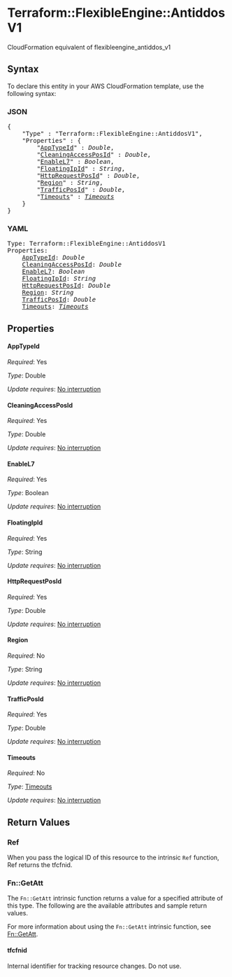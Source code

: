# Terraform::FlexibleEngine::AntiddosV1

CloudFormation equivalent of flexibleengine_antiddos_v1

## Syntax

To declare this entity in your AWS CloudFormation template, use the following syntax:

### JSON

<pre>
{
    "Type" : "Terraform::FlexibleEngine::AntiddosV1",
    "Properties" : {
        "<a href="#apptypeid" title="AppTypeId">AppTypeId</a>" : <i>Double</i>,
        "<a href="#cleaningaccessposid" title="CleaningAccessPosId">CleaningAccessPosId</a>" : <i>Double</i>,
        "<a href="#enablel7" title="EnableL7">EnableL7</a>" : <i>Boolean</i>,
        "<a href="#floatingipid" title="FloatingIpId">FloatingIpId</a>" : <i>String</i>,
        "<a href="#httprequestposid" title="HttpRequestPosId">HttpRequestPosId</a>" : <i>Double</i>,
        "<a href="#region" title="Region">Region</a>" : <i>String</i>,
        "<a href="#trafficposid" title="TrafficPosId">TrafficPosId</a>" : <i>Double</i>,
        "<a href="#timeouts" title="Timeouts">Timeouts</a>" : <i><a href="timeouts.md">Timeouts</a></i>
    }
}
</pre>

### YAML

<pre>
Type: Terraform::FlexibleEngine::AntiddosV1
Properties:
    <a href="#apptypeid" title="AppTypeId">AppTypeId</a>: <i>Double</i>
    <a href="#cleaningaccessposid" title="CleaningAccessPosId">CleaningAccessPosId</a>: <i>Double</i>
    <a href="#enablel7" title="EnableL7">EnableL7</a>: <i>Boolean</i>
    <a href="#floatingipid" title="FloatingIpId">FloatingIpId</a>: <i>String</i>
    <a href="#httprequestposid" title="HttpRequestPosId">HttpRequestPosId</a>: <i>Double</i>
    <a href="#region" title="Region">Region</a>: <i>String</i>
    <a href="#trafficposid" title="TrafficPosId">TrafficPosId</a>: <i>Double</i>
    <a href="#timeouts" title="Timeouts">Timeouts</a>: <i><a href="timeouts.md">Timeouts</a></i>
</pre>

## Properties

#### AppTypeId

_Required_: Yes

_Type_: Double

_Update requires_: [No interruption](https://docs.aws.amazon.com/AWSCloudFormation/latest/UserGuide/using-cfn-updating-stacks-update-behaviors.html#update-no-interrupt)

#### CleaningAccessPosId

_Required_: Yes

_Type_: Double

_Update requires_: [No interruption](https://docs.aws.amazon.com/AWSCloudFormation/latest/UserGuide/using-cfn-updating-stacks-update-behaviors.html#update-no-interrupt)

#### EnableL7

_Required_: Yes

_Type_: Boolean

_Update requires_: [No interruption](https://docs.aws.amazon.com/AWSCloudFormation/latest/UserGuide/using-cfn-updating-stacks-update-behaviors.html#update-no-interrupt)

#### FloatingIpId

_Required_: Yes

_Type_: String

_Update requires_: [No interruption](https://docs.aws.amazon.com/AWSCloudFormation/latest/UserGuide/using-cfn-updating-stacks-update-behaviors.html#update-no-interrupt)

#### HttpRequestPosId

_Required_: Yes

_Type_: Double

_Update requires_: [No interruption](https://docs.aws.amazon.com/AWSCloudFormation/latest/UserGuide/using-cfn-updating-stacks-update-behaviors.html#update-no-interrupt)

#### Region

_Required_: No

_Type_: String

_Update requires_: [No interruption](https://docs.aws.amazon.com/AWSCloudFormation/latest/UserGuide/using-cfn-updating-stacks-update-behaviors.html#update-no-interrupt)

#### TrafficPosId

_Required_: Yes

_Type_: Double

_Update requires_: [No interruption](https://docs.aws.amazon.com/AWSCloudFormation/latest/UserGuide/using-cfn-updating-stacks-update-behaviors.html#update-no-interrupt)

#### Timeouts

_Required_: No

_Type_: <a href="timeouts.md">Timeouts</a>

_Update requires_: [No interruption](https://docs.aws.amazon.com/AWSCloudFormation/latest/UserGuide/using-cfn-updating-stacks-update-behaviors.html#update-no-interrupt)

## Return Values

### Ref

When you pass the logical ID of this resource to the intrinsic `Ref` function, Ref returns the tfcfnid.

### Fn::GetAtt

The `Fn::GetAtt` intrinsic function returns a value for a specified attribute of this type. The following are the available attributes and sample return values.

For more information about using the `Fn::GetAtt` intrinsic function, see [Fn::GetAtt](https://docs.aws.amazon.com/AWSCloudFormation/latest/UserGuide/intrinsic-function-reference-getatt.html).

#### tfcfnid

Internal identifier for tracking resource changes. Do not use.

